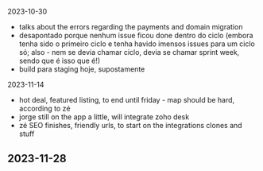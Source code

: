 2023-10-30
- talks about the errors regarding the payments and domain migration
- desapontado porque nenhum issue ficou done dentro do ciclo (embora tenha sido o primeiro ciclo e tenha havido imensos issues para um ciclo só; also - nem se devia chamar ciclo, devia se chamar sprint week, sendo que é isso que é!)
- build para staging hoje, supostamente

2023-11-14
- hot deal, featured listing, to end until friday - map should be hard, according to zé
- jorge still on the app a little, will integrate zoho desk
- zé SEO finishes, friendly urls, to start on the integrations clones and stuff

2023-11-28
- 